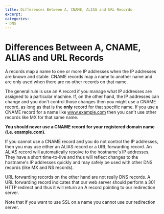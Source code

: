 ```yaml
---
title: Differences Between A, CNAME, ALIAS and URL Records
excerpt: 
categories:
- DNS
---
```


# Differences Between A, CNAME, ALIAS and URL Records

A records map a name to one or more IP addresses when the IP addresses are known and stable. CNAME records map a name to another name and are only used when there are no other records on that name.

The general rule is use an A record if you manage what IP addresses are assigned to a particular machine. If, on the other hand, the IP addresses can change and you don't control those changes then you might use a CNAME record, as long as that is the **only** record for that specific name. If you use a CNAME record for a name like www.example.com then you can't use other records like MX for that same name.

**You should never use a CNAME record for your registered domain name (i.e. example.com).**

If you cannot use a CNAME record and you do not control the IP addresses, then you may use either an ALIAS record or a URL forwarding record. An ALIAS record will automatically resolve to the hostname's IP addresses. They have a short time-to-live and thus will reflect changes to the hostname's IP addresses quickly and may safely be used with other DNS records (like MX and NS records).

URL forwarding records on the other hand are not really DNS records. A URL forwarding record indicates that our web server should perform a 301 HTTP redirect and thus it will return an A record pointing to our redirection server.

Note that if you want to use SSL on a name you cannot use our redirection server.
